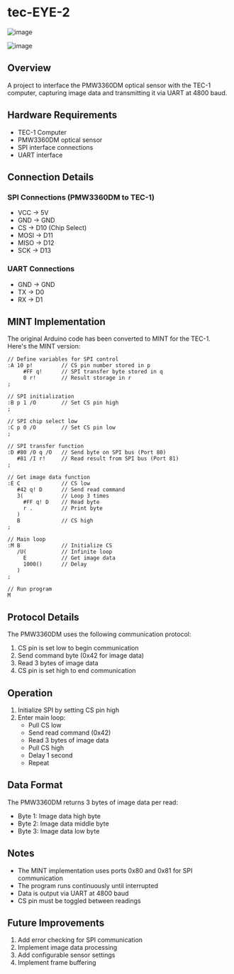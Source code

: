 # tec-EYE-2


![image](https://github.com/SteveJustin1963/tec-EYE-2/assets/58069246/bf1b8a80-b41d-4577-814f-2461f2c01500)

![image](https://github.com/SteveJustin1963/tec-EYE-2/assets/58069246/c03e3b7c-72e4-4fed-9917-c4514ebec4fe)



 

## Overview
A project to interface the PMW3360DM optical sensor with the TEC-1 computer, capturing image data and transmitting it via UART at 4800 baud.

## Hardware Requirements
- TEC-1 Computer
- PMW3360DM optical sensor
- SPI interface connections
- UART interface

## Connection Details

### SPI Connections (PMW3360DM to TEC-1)
- VCC → 5V
- GND → GND
- CS → D10 (Chip Select)
- MOSI → D11
- MISO → D12
- SCK → D13

### UART Connections
- GND → GND
- TX → D0
- RX → D1

## MINT Implementation

The original Arduino code has been converted to MINT for the TEC-1. Here's the MINT version:

```mint
// Define variables for SPI control
:A 10 p!         // CS pin number stored in p
     #FF q!      // SPI transfer byte stored in q
     0 r!        // Result storage in r
;

// SPI initialization
:B p 1 /O        // Set CS pin high
;

// SPI chip select low
:C p 0 /O        // Set CS pin low
;

// SPI transfer function
:D #80 /O q /O   // Send byte on SPI bus (Port 80)
   #81 /I r!     // Read result from SPI bus (Port 81)
;

// Get image data function
:E C             // CS low
   #42 q! D      // Send read command
   3(            // Loop 3 times
     #FF q! D    // Read byte
     r .         // Print byte
   )
   B             // CS high
;

// Main loop
:M B             // Initialize CS
   /U(           // Infinite loop
     E           // Get image data
     1000()      // Delay
   )
;

// Run program
M
```

## Protocol Details

The PMW3360DM uses the following communication protocol:
1. CS pin is set low to begin communication
2. Send command byte (0x42 for image data)
3. Read 3 bytes of image data
4. CS pin is set high to end communication

## Operation

1. Initialize SPI by setting CS pin high
2. Enter main loop:
   - Pull CS low
   - Send read command (0x42)
   - Read 3 bytes of image data
   - Pull CS high
   - Delay 1 second
   - Repeat

## Data Format

The PMW3360DM returns 3 bytes of image data per read:
- Byte 1: Image data high byte
- Byte 2: Image data middle byte
- Byte 3: Image data low byte

## Notes

- The MINT implementation uses ports 0x80 and 0x81 for SPI communication
- The program runs continuously until interrupted
- Data is output via UART at 4800 baud
- CS pin must be toggled between readings

## Future Improvements

1. Add error checking for SPI communication
2. Implement image data processing
3. Add configurable sensor settings
4. Implement frame buffering
